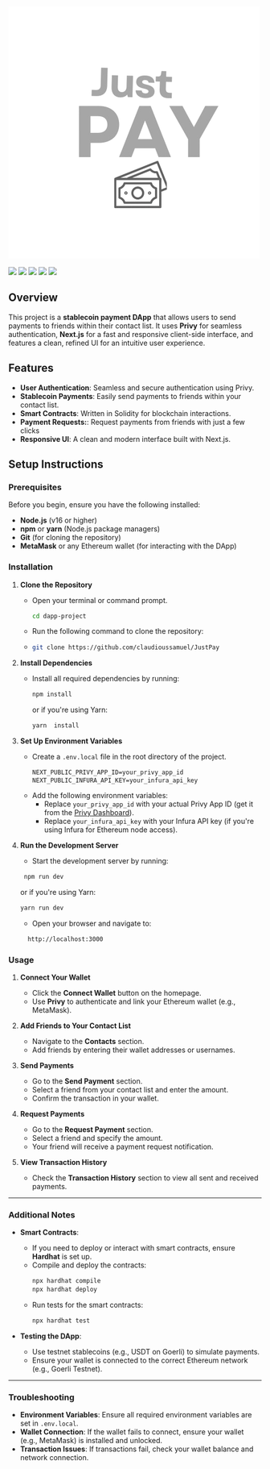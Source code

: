 ![renew brand](frontend/public/images/Just-image-pay.png)
<p align="left">
  <img src="https://img.shields.io/badge/Next.js-000000?style=for-the-badge&logo=nextdotjs&logoColor=white" />
  <img src="https://img.shields.io/badge/Solidity-363636?style=for-the-badge&logo=solidity&logoColor=white" />
  <img src="https://img.shields.io/badge/Privy-6F3FF5?style=for-the-badge&logoColor=white" />
  <img src="https://img.shields.io/badge/Tailwind_CSS-38B2AC?style=for-the-badge&logo=tailwind-css&logoColor=white" />
  <img src="https://img.shields.io/badge/Hardhat-FF6600?style=for-the-badge&logo=ethereum&logoColor=white" />
</p>


## Overview
This project is a **stablecoin payment DApp** that allows users to send payments to friends within their contact list. It uses **Privy** for seamless authentication, **Next.js** for a fast and responsive client-side interface, and features a clean, refined UI for an intuitive user experience.

## Features

- **User Authentication**: Seamless and secure authentication using Privy.
- **Stablecoin Payments**:  Easily send payments to friends within your contact list.
- **Smart Contracts**: Written in Solidity for blockchain interactions.
- **Payment Requests:**: Request payments from friends with just a few clicks
- **Responsive UI**: A clean and modern interface built with Next.js.

## Setup Instructions

### Prerequisites
Before you begin, ensure you have the following installed:
- **Node.js** (v16 or higher)
- **npm** or **yarn** (Node.js package managers)
- **Git** (for cloning the repository)
- **MetaMask** or any Ethereum wallet (for interacting with the DApp)


### Installation

1. **Clone the Repository**
   - Open your terminal or command prompt.
      ```bash
     cd dapp-project
     ```
   - Run the following command to clone the repository:
   - 
     ```bash
     git clone https://github.com/claudioussamuel/JustPay
     ```

2. **Install Dependencies**
   - Install all required dependencies by running:
     ```bash
     npm install
     ```
     or if you're using Yarn:
      ```bash
     yarn  install
     ```
     


3. **Set Up Environment Variables**
   - Create a `.env.local` file in the root directory of the project.
      ```env
     NEXT_PUBLIC_PRIVY_APP_ID=your_privy_app_id
     NEXT_PUBLIC_INFURA_API_KEY=your_infura_api_key
     ```
   - Add the following environment variables:
     - Replace `your_privy_app_id` with your actual Privy App ID (get it from the [Privy Dashboard](https://privy.io/)).
     - Replace `your_infura_api_key` with your Infura API key (if you're using Infura for Ethereum node access).

4. **Run the Development Server**
   
   - Start the development server by running:
    ```bash
     npm run dev
     ```
     or if you're using Yarn:
     ```bash
     yarn run dev
     ```
     
    - Open your browser and navigate to:
   ```bash
     http://localhost:3000
     ```


### Usage

1. **Connect Your Wallet**
   - Click the **Connect Wallet** button on the homepage.
   - Use **Privy** to authenticate and link your Ethereum wallet (e.g., MetaMask).

2. **Add Friends to Your Contact List**
   - Navigate to the **Contacts** section.
   - Add friends by entering their wallet addresses or usernames.

3. **Send Payments**
   - Go to the **Send Payment** section.
   - Select a friend from your contact list and enter the amount.
   - Confirm the transaction in your wallet.

4. **Request Payments**
   - Go to the **Request Payment** section.
   - Select a friend and specify the amount.
   - Your friend will receive a payment request notification.

5. **View Transaction History**
   - Check the **Transaction History** section to view all sent and received payments.

---

### Additional Notes

- **Smart Contracts**:
  - If you need to deploy or interact with smart contracts, ensure **Hardhat** is set up.
  - Compile and deploy the contracts:
    ```bash
    npx hardhat compile
    npx hardhat deploy
    ```
  - Run tests for the smart contracts:
    ```bash
    npx hardhat test
    ```

- **Testing the DApp**:
  - Use testnet stablecoins (e.g., USDT on Goerli) to simulate payments.
  - Ensure your wallet is connected to the correct Ethereum network (e.g., Goerli Testnet).

---

### Troubleshooting

- **Environment Variables**: Ensure all required environment variables are set in `.env.local`.
- **Wallet Connection**: If the wallet fails to connect, ensure your wallet (e.g., MetaMask) is installed and unlocked.
- **Transaction Issues**: If transactions fail, check your wallet balance and network connection.


